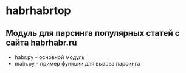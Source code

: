 # habrhabrtop
## Модуль для парсинга популярных статей с сайта habrhabr.ru
- habr.py - основной модуль
- main.py - пример функции для вызова парсинга
